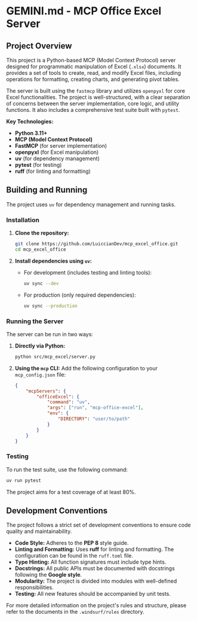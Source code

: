 # GEMINI.md - MCP Office Excel Server

## Project Overview

This project is a Python-based MCP (Model Context Protocol) server designed for programmatic manipulation of Excel (`.xlsx`) documents. It provides a set of tools to create, read, and modify Excel files, including operations for formatting, creating charts, and generating pivot tables.

The server is built using the `fastmcp` library and utilizes `openpyxl` for core Excel functionalities. The project is well-structured, with a clear separation of concerns between the server implementation, core logic, and utility functions. It also includes a comprehensive test suite built with `pytest`.

**Key Technologies:**

* **Python 3.11+**
* **MCP (Model Context Protocol)**
* **FastMCP** (for server implementation)
* **openpyxl** (for Excel manipulation)
* **uv** (for dependency management)
* **pytest** (for testing)
* **ruff** (for linting and formatting)

## Building and Running

The project uses `uv` for dependency management and running tasks.

### Installation

1. **Clone the repository:**

    ```bash
    git clone https://github.com/LuiccianDev/mcp_excel_office.git
    cd mcp_excel_office
    ```

2. **Install dependencies using `uv`:**
    * For development (includes testing and linting tools):

        ```bash
        uv sync --dev
        ```

    * For production (only required dependencies):

        ```bash
        uv sync --production
        ```

### Running the Server

The server can be run in two ways:

1. **Directly via Python:**

    ```bash
    python src/mcp_excel/server.py
    ```

2. **Using the `mcp` CLI:**
    Add the following configuration to your `mcp_config.json` file:

    ```json
    {
        "mcpServers": {
            "officeExcel": {
                "command": "uv",
                "args": ["run", "mcp-office-excel"],
                "env": {
                    "DIRECTORY": "user/to/path"
                }
            }
        }
    }
    ```

### Testing

To run the test suite, use the following command:

```bash
uv run pytest
```

The project aims for a test coverage of at least 80%.

## Development Conventions

The project follows a strict set of development conventions to ensure code quality and maintainability.

* **Code Style:** Adheres to the **PEP 8** style guide.
* **Linting and Formatting:** Uses **ruff** for linting and formatting. The configuration can be found in the `ruff.toml` file.
* **Type Hinting:** All function signatures must include type hints.
* **Docstrings:** All public APIs must be documented with docstrings following the **Google style**.
* **Modularity:** The project is divided into modules with well-defined responsibilities.
* **Testing:** All new features should be accompanied by unit tests.

For more detailed information on the project's rules and structure, please refer to the documents in the `.windsurf/rules` directory.
